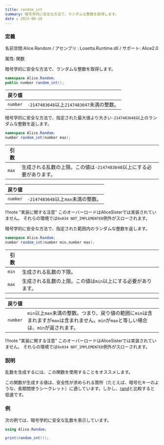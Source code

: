 ```yaml
---
title: random_int
summary: 暗号学的に安全な方法で、ランダムな整数を取得します。
date : 2023-08-10
---
```

### 定義
名前空間:Alice.Random / アセンブリ : Losetta.Runtime.dll / サポート: Alice2.0

属性: 関数

暗号学的に安全な方法で、ランダムな整数を取得します。

```cs title="AliceScript"
namespace Alice.Random;
public number random_int();
```

|戻り値| |
|-|-|
|`number`|`-2147483648`以上`2147483647`未満の整数。|

暗号学的に安全な方法で、指定された最大値より大きい`-2147483648`以上のランダムな整数を返します。

```cs title="AliceScript"
namespace Alice.Random;
number random_int(number max);
```

|引数| |
|-|-|
|`max`|生成される乱数の上限。この値は`-2147483648`以上にする必要があります。|

|戻り値| |
|-|-|
|`number`|`-2147483648`以上`max`未満の整数。|

!!!note "実装に関する注意"
    このオーバーロードはAliceSisterでは実装されていません。
    それらの環境では`0x034 NOT_IMPLEMENTED`例外がスローされます。

暗号学的に安全な方法で、指定された範囲内のランダムな整数を返します。

```cs title="AliceScript"
namespace Alice.Random;
number random_int(number min,number max);
```

|引数| |
|-|-|
|`min`|生成される乱数の下限。|
|`max`|生成される乱数の上限。この値は`min`以上にする必要があります。|

|戻り値| |
|-|-|
|`number`|`min`以上`max`未満の整数。つまり、戻り値の範囲に`min`は含まれますが`max`は含まれません。`min`が`max`と等しい場合は、`min`が返されます。|

!!!note "実装に関する注意"
    このオーバーロードはAliceSisterでは実装されていません。
    それらの環境では`0x034 NOT_IMPLEMENTED`例外がスローされます。

### 説明
乱数を生成するには、この関数を使用することをオススメします。

この関数が生成する値は、安全性が求められる箇所（たとえば、暗号化キーのような、長期間使うシークレット）に適しています。しかし、[rand](./rand.md)と比較すると低速です。

### 例
次の例では、暗号学的に安全な乱数を表示しています。

```cs title="AliceScript"
using Alice.Random;

print(random_int());
```